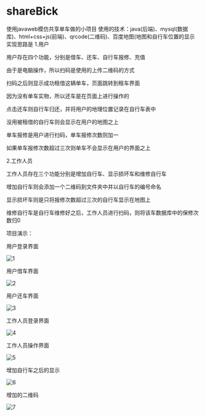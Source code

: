 # shareBick
使用javaweb模仿共享单车做的小项目
使用的技术：java(后端)、mysql(数据库)、html+css+js(前端)、qrcode(二维码)、百度地图(地图和自行车位置的显示
实现思路是
1.用户

用户存在四个功能，分别是借车、还车、自行车报修、充值

由于是电脑操作，所以扫码是使用的上传二维码的方式

扫码之后则显示成功租借这辆单车，页面跳转到租车界面

因为没有单车实物，所以还车是在页面上进行操作的

点击还车则自行车归还，并将用户的地理位置记录在自行车表中

没用被租借的自行车则会显示在用户的地图之上

单车报修是用户进行扫码，单车报修次数则加一

如果单车报修次数超过三次则单车不会显示在用户的界面之上

2.工作人员

工作人员存在三个功能分别是增加自行车、显示损坏车和维修自行车

增加自行车则会添加一个二维码到文件夹中并以自行车的编号命名

显示损坏车则是只将报修次数超过三次的自行车显示在地图上

维修自行车是自行车维修好之后，工作人员进行扫码，则将该车数据库中的保修次数归0

项目演示：

用户登录界面

![1](https://github.com/ChunchunIsMe/shareBike/blob/master/showimg/1.PNG)

用户借车界面

![2](https://github.com/ChunchunIsMe/shareBike/blob/master/showimg/2.PNG)

用户还车界面

![3](https://github.com/ChunchunIsMe/shareBike/blob/master/showimg/3.PNG)

工作人员登录界面

![4](https://github.com/ChunchunIsMe/shareBike/blob/master/showimg/4.PNG)

工作人员操作界面

![5](https://github.com/ChunchunIsMe/shareBike/blob/master/showimg/5.PNG)

增加自行车之后的显示

![6](https://github.com/ChunchunIsMe/shareBike/blob/master/showimg/6.PNG)

增加的二维码

![7](https://github.com/ChunchunIsMe/shareBike/blob/master/showimg/7.PNG)
